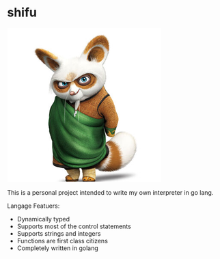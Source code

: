 # shifu

![Shifu](./imgs/shifu.jpg "Shifu")

This is a personal project intended to write my own interpreter in go lang.

Langage Featuers:

- Dynamically typed
- Supports most of the control statements
- Supports strings and integers
- Functions are first class citizens
- Completely written in golang
